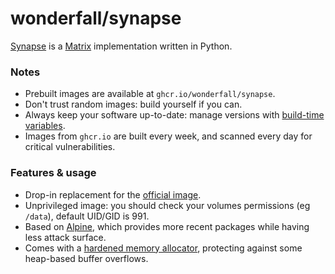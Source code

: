 # wonderfall/synapse

[Synapse](https://github.com/matrix-org/synapse) is a [Matrix](https://matrix.org/) implementation written in Python.

### Notes
- Prebuilt images are available at `ghcr.io/wonderfall/synapse`.
- Don't trust random images: build yourself if you can.
- Always keep your software up-to-date: manage versions with [build-time variables](https://github.com/Wonderfall/docker-synapse/blob/main/Dockerfile#L1-L6).
- Images from `ghcr.io` are built every week, and scanned every day for critical vulnerabilities.

### Features & usage
- Drop-in replacement for the [official image](https://github.com/matrix-org/synapse/tree/develop/docker).
- Unprivileged image: you should check your volumes permissions (eg `/data`), default UID/GID is 991.
- Based on [Alpine](https://alpinelinux.org/), which provides more recent packages while having less attack surface.
- Comes with a [hardened memory allocator](https://github.com/GrapheneOS/hardened_malloc), protecting against some heap-based buffer overflows.
